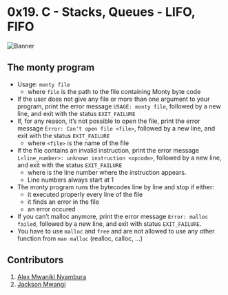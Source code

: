 
# 0x19. C - Stacks, Queues - LIFO, FIFO
![Banner](image.png)

## The monty program

 - Usage: `monty file`
   - where `file` is the path to the file containing Monty byte code
 - If the user does not give any file or more than one argument to your program, print the error message `USAGE: monty file`, followed by a new line, and exit with the status `EXIT_FAILURE`
 - If, for any reason, it’s not possible to open the file, print the error message `Error: Can't open file <file>`, followed by a new line, and exit with the status `EXIT_FAILURE`
    - where `<file>` is the name of the file
 - If the file contains an invalid instruction, print the error message `L<line_number>: unknown instruction <opcode>`, followed by a new line, and exit with the status `EXIT_FAILURE`
   - where is the line number where the instruction appears.
   - Line numbers always start at 1
 - The monty program runs the bytecodes line by line and stop if either:
    - it executed properly every line of the file
    - it finds an error in the file
    - an error occured
 - If you can’t malloc anymore, print the error message `Error: malloc failed`, followed by a new line, and exit with status `EXIT_FAILURE`.
 - You have to use `malloc` and `free` and are not allowed to use any other function from `man malloc` (realloc, calloc, …)

 ## Contributors

 1. [Alex Mwaniki Nyambura](https://github.com/lxmwaniky/)
 2. [Jackson Mwangi](https://github.com/Mwangi-Jack/)